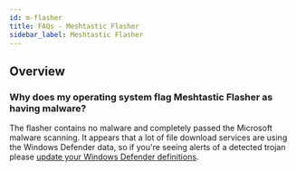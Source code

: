 ```yaml
---
id: m-flasher
title: FAQs - Meshtastic Flasher
sidebar_label: Meshtastic Flasher
---
```


## Overview

### Why does my operating system flag Meshtastic Flasher as having malware?

The flasher contains no malware and completely passed the Microsoft malware scanning. It appears that a lot of file download services are using the Windows Defender data, so if you're seeing alerts of a detected trojan please [update your Windows Defender definitions](https://www.microsoft.com/en-us/wdsi/defenderupdates).
